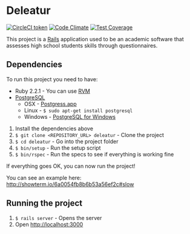 Deleatur
=========

[![CircleCI token](https://circleci.com/gh/ronaldojf/deleatur/tree/master.svg?style=badge&circle-token=8a7ae8cba8c9ad625e7f5a1a9267ef53b32e24a6)](https://circleci.com/gh/ronaldojf/deleatur) [![Code Climate](https://codeclimate.com/github/ronaldojf/deleatur/badges/gpa.svg)](https://codeclimate.com/github/ronaldojf/deleatur) [![Test Coverage](https://codeclimate.com/github/ronaldojf/deleatur/badges/coverage.svg)](https://codeclimate.com/github/ronaldojf/deleatur/coverage)

This project is a [Rails](http://rubyonrails.org/) application used to be an academic software that assesses high school students skills through questionnaires.

## Dependencies

To run this project you need to have:

* Ruby 2.2.1 - You can use [RVM](http://rvm.io)
* [PostgreSQL](http://www.postgresql.org/)
  * OSX - [Postgress.app](http://postgresapp.com/)
  * Linux - `$ sudo apt-get install postgresql`
  * Windows - [PostgreSQL for Windows](http://www.postgresql.org/download/windows/)

1. Install the dependencies above
2. `$ git clone <REPOSITORY_URL> deleatur` - Clone the project
3. `$ cd deleatur` - Go into the project folder
4. `$ bin/setup` - Run the setup script
5. `$ bin/rspec` - Run the specs to see if everything is working fine

If everything goes OK, you can now run the project!

You can see an example here: http://showterm.io/6a0054fb8b6b53a56ef2c#slow

## Running the project

1. `$ rails server` - Opens the server
2. Open [http://localhost:3000](http://localhost:3000)
